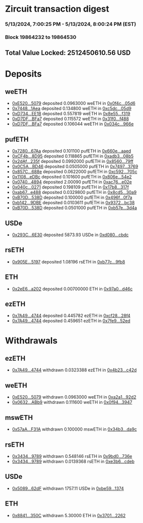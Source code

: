 # Zircuit transaction digest
### 5/13/2024, 7:00:25 PM - 5/13/2024, 8:00:24 PM (EST)
### Block 19864232 to 19864530

## Total Value Locked: 2512450610.56 USD

# Deposits
## weETH
- [0xE520...5079](https://etherscan.io/address/0xE5205e08a6ff7107d51c88C37DCdE3EB61325079) deposited 0.0963000 weETH in [0x0f4c...05d6](https://etherscan.io/tx/0xE5205e08a6ff7107d51c88C37DCdE3EB61325079)
- [0x7448...1Aea](https://etherscan.io/address/0x74484e10Ae2CFb6125fb8C469D4FD096Fb351Aea) deposited 0.134800 weETH in [0xc5dc...05d9](https://etherscan.io/tx/0x74484e10Ae2CFb6125fb8C469D4FD096Fb351Aea)
- [0xD734...EE1B](https://etherscan.io/address/0xD73427E582cE0C59FD42d2704be0913C64e6EE1B) deposited 0.557819 weETH in [0x8e55...f319](https://etherscan.io/tx/0xD73427E582cE0C59FD42d2704be0913C64e6EE1B)
- [0xD7DF...BFa7](https://etherscan.io/address/0xD7DF7E085214743530afF339aFC420c7c720BFa7) deposited 0.115572 weETH in [0x31f0...f488](https://etherscan.io/tx/0xD7DF7E085214743530afF339aFC420c7c720BFa7)
- [0xD7DF...BFa7](https://etherscan.io/address/0xD7DF7E085214743530afF339aFC420c7c720BFa7) deposited 0.106044 weETH in [0x034c...966e](https://etherscan.io/tx/0xD7DF7E085214743530afF339aFC420c7c720BFa7)
## pufETH
- [0x7280...67Aa](https://etherscan.io/address/0x728058cE7dE0d110680570A0e3500Eb600Ef67Aa) deposited 0.101100 pufETH in [0x660e...aaed](https://etherscan.io/tx/0x728058cE7dE0d110680570A0e3500Eb600Ef67Aa)
- [0xCF4b...8D95](https://etherscan.io/address/0xCF4bFA53466Be945926255a36B45Fa3491518D95) deposited 0.118865 pufETH in [0xadb3...08b5](https://etherscan.io/tx/0xCF4bFA53466Be945926255a36B45Fa3491518D95)
- [0x2dAf...235f](https://etherscan.io/address/0x2dAfb5B1B7E5dDc9C0AFe360EFEf20fC6938235f) deposited 0.0992000 pufETH in [0x8560...79ff](https://etherscan.io/tx/0x2dAfb5B1B7E5dDc9C0AFe360EFEf20fC6938235f)
- [0x0C5A...BD46](https://etherscan.io/address/0x0C5A804a69F109afdcb7eF291DDf0081bc85BD46) deposited 0.0505000 pufETH in [0x7497...3769](https://etherscan.io/tx/0x0C5A804a69F109afdcb7eF291DDf0081bc85BD46)
- [0x857C...688e](https://etherscan.io/address/0x857CF83dc11AE07e7bC8B75E3C45de7C39ff688e) deposited 0.0622000 pufETH in [0xc592...705c](https://etherscan.io/tx/0x857CF83dc11AE07e7bC8B75E3C45de7C39ff688e)
- [0x1108...eDBc](https://etherscan.io/address/0x110817b6ff5b014856be41356331B8c91da0eDBc) deposited 0.101600 pufETH in [0x806e...54e2](https://etherscan.io/tx/0x110817b6ff5b014856be41356331B8c91da0eDBc)
- [0x0740...4894](https://etherscan.io/address/0x0740D732511f09A999eDaE298e958cB023884894) deposited 2.00090 pufETH in [0xac76...e02e](https://etherscan.io/tx/0x0740D732511f09A999eDaE298e958cB023884894)
- [0x040c...0271](https://etherscan.io/address/0x040cC869e1A9987F95C8e925DD0D10b0d3d20271) deposited 0.198109 pufETH in [0x17b8...317f](https://etherscan.io/tx/0x040cC869e1A9987F95C8e925DD0D10b0d3d20271)
- [0xab67...e488](https://etherscan.io/address/0xab6789CEF3e1133076b8253F8F757019A303e488) deposited 0.0329800 pufETH in [0x8cd5...30a9](https://etherscan.io/tx/0xab6789CEF3e1133076b8253F8F757019A303e488)
- [0xB70D...538D](https://etherscan.io/address/0xB70De9859c19530daB5BA742557F1F522207538D) deposited 0.100000 pufETH in [0x496f...0f7a](https://etherscan.io/tx/0xB70De9859c19530daB5BA742557F1F522207538D)
- [0xb142...9DBE](https://etherscan.io/address/0xb142c1a626e0AFE37f8c6B6E5AC8333be2AE9DBE) deposited 0.0103611 pufETH in [0x9372...bc38](https://etherscan.io/tx/0xb142c1a626e0AFE37f8c6B6E5AC8333be2AE9DBE)
- [0xB70D...538D](https://etherscan.io/address/0xB70De9859c19530daB5BA742557F1F522207538D) deposited 0.0501000 pufETH in [0xb57e...3d4a](https://etherscan.io/tx/0xB70De9859c19530daB5BA742557F1F522207538D)
## USDe
- [0x293C...6E30](https://etherscan.io/address/0x293C6937D8D82e05B01335F7B33FBA0c8e256E30) deposited 5873.93 USDe in [0xd080...cbdc](https://etherscan.io/tx/0x293C6937D8D82e05B01335F7B33FBA0c8e256E30)
## rsETH
- [0x905E...5197](https://etherscan.io/address/0x905Ee99bC72bF3f92C24F8E82986Ab3983aA5197) deposited 1.08196 rsETH in [0xb77c...9fb8](https://etherscan.io/tx/0x905Ee99bC72bF3f92C24F8E82986Ab3983aA5197)
## ETH
- [0x2eE6...a202](https://etherscan.io/address/0x2eE62821765f871927586f91d3b1c246b778a202) deposited 0.00700000 ETH in [0x97a0...d46c](https://etherscan.io/tx/0x2eE62821765f871927586f91d3b1c246b778a202)
## ezETH
- [0x7A49...4744](https://etherscan.io/address/0x7A493Be5c2ce014cD049Bf178a1ac0Db1B434744) deposited 0.445782 ezETH in [0xcf28...28f4](https://etherscan.io/tx/0x7A493Be5c2ce014cD049Bf178a1ac0Db1B434744)
- [0x7A49...4744](https://etherscan.io/address/0x7A493Be5c2ce014cD049Bf178a1ac0Db1B434744) deposited 0.459651 ezETH in [0x7fe9...52ed](https://etherscan.io/tx/0x7A493Be5c2ce014cD049Bf178a1ac0Db1B434744)
# Withdrawals
## ezETH
- [0x7A49...4744](https://etherscan.io/address/0x7A493Be5c2ce014cD049Bf178a1ac0Db1B434744) withdrawn 0.0323388 ezETH in [0x4b23...c42d](https://etherscan.io/tx/0x7A493Be5c2ce014cD049Bf178a1ac0Db1B434744)
## weETH
- [0xE520...5079](https://etherscan.io/address/0xE5205e08a6ff7107d51c88C37DCdE3EB61325079) withdrawn 0.0963000 weETH in [0xa2a1...92d2](https://etherscan.io/tx/0xE5205e08a6ff7107d51c88C37DCdE3EB61325079)
- [0x0632...ABb9](https://etherscan.io/address/0x0632A39600388C0B7EBBB18A75d0285479dEABb9) withdrawn 0.111600 weETH in [0x0f94...3947](https://etherscan.io/tx/0x0632A39600388C0B7EBBB18A75d0285479dEABb9)
## mswETH
- [0x57aA...F31A](https://etherscan.io/address/0x57aAe446A783dEA56B9F1AAC141f5A628c58F31A) withdrawn 0.100000 mswETH in [0x34b3...da9c](https://etherscan.io/tx/0x57aAe446A783dEA56B9F1AAC141f5A628c58F31A)
## rsETH
- [0x3434...9789](https://etherscan.io/address/0x34349c5569e7B846c3558961552D2202760A9789) withdrawn 0.548146 rsETH in [0x9bd0...736e](https://etherscan.io/tx/0x34349c5569e7B846c3558961552D2202760A9789)
- [0x3434...9789](https://etherscan.io/address/0x34349c5569e7B846c3558961552D2202760A9789) withdrawn 0.0139368 rsETH in [0xe3b6...cdeb](https://etherscan.io/tx/0x34349c5569e7B846c3558961552D2202760A9789)
## USDe
- [0x5089...62dF](https://etherscan.io/address/0x5089b9C218fA2E1Bd136f8346eACed72Dcb662dF) withdrawn 1757.11 USDe in [0xbe59...1374](https://etherscan.io/tx/0x5089b9C218fA2E1Bd136f8346eACed72Dcb662dF)
## ETH
- [0x8841...350C](https://etherscan.io/address/0x884137D0752d75Ed6aC3b6744005f0f6B1ac350C) withdrawn 5.30000 ETH in [0x3701...2262](https://etherscan.io/tx/0x884137D0752d75Ed6aC3b6744005f0f6B1ac350C)
